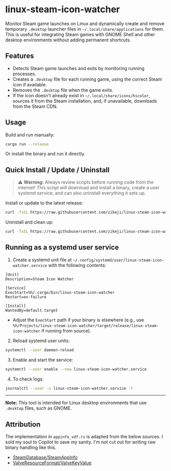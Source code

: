 # linux-steam-icon-watcher

Monitor Steam game launches on Linux and dynamically create and remove temporary `.desktop` launcher files in `~/.local/share/applications` for them. This is useful for integrating Steam games with GNOME Shell and other desktop environments without adding permanent shortcuts.

## Features
- Detects Steam game launches and exits by monitoring running processes.
- Creates a `.desktop` file for each running game, using the correct Steam icon if available.
- Removes the `.desktop` file when the game exits.
- If the icon doesn't already exist in `~/.local/share/icons/hicolor`, sources it from the Steam installation, and, if unavailable, downloads from the Steam CDN.

## Usage

Build and run manually:
```sh
cargo run --release
```

Or install the binary and run it directly.

## Quick Install / Update / Uninstall

> ⚠️ **Warning:** Always review scripts before running code from the internet! This script will download and install a binary, create a user systemd service, and can also uninstall everything it sets up.

Install or update to the latest release:

```sh
curl -fsSL https://raw.githubusercontent.com/zikeji/linux-steam-icon-watcher/main/installer.sh | bash -s -- install
```

Uninstall and clean up:

```sh
curl -fsSL https://raw.githubusercontent.com/zikeji/linux-steam-icon-watcher/main/installer.sh | bash -s -- uninstall
```

## Running as a systemd user service

1. Create a systemd unit file at `~/.config/systemd/user/linux-steam-icon-watcher.service` with the following contents:

```
[Unit]
Description=Steam Icon Watcher

[Service]
ExecStart=%h/.cargo/bin/linux-steam-icon-watcher
Restart=on-failure

[Install]
WantedBy=default.target
```

- Adjust the `ExecStart` path if your binary is elsewhere (e.g., use `%h/Projects/linux-steam-icon-watcher/target/release/linux-steam-icon-watcher` if running from source).

2. Reload systemd user units:
```sh
systemctl --user daemon-reload
```

3. Enable and start the service:
```sh
systemctl --user enable --now linux-steam-icon-watcher.service
```

4. To check logs:
```sh
journalctl --user -u linux-steam-icon-watcher.service -f
```

---

**Note:** This tool is intended for Linux desktop environments that use `.desktop` files, such as GNOME.

## Attribution

The implementation in `appinfo_vdf.rs` is adapted from the below sources. I sold my soul to Copilot to save my sanity. I'm not cut out for writing raw binary handling like this.

- [SteamDatabase/SteamAppInfo](https://github.com/SteamDatabase/SteamAppInfo)
- [ValveResourceFormat/ValveKeyValue](https://github.com/ValveResourceFormat/ValveKeyValue)
